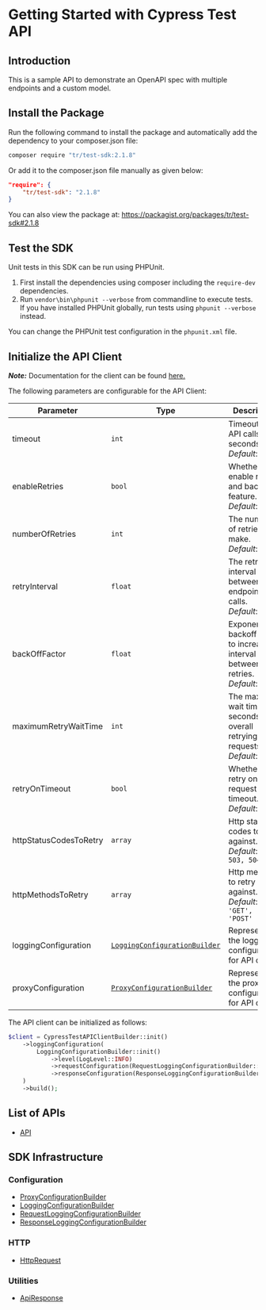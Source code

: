 
# Getting Started with Cypress Test API

## Introduction

This is a sample API to demonstrate an OpenAPI spec with multiple endpoints and a custom model.

## Install the Package

Run the following command to install the package and automatically add the dependency to your composer.json file:

```bash
composer require "tr/test-sdk:2.1.8"
```

Or add it to the composer.json file manually as given below:

```json
"require": {
    "tr/test-sdk": "2.1.8"
}
```

You can also view the package at:
https://packagist.org/packages/tr/test-sdk#2.1.8

## Test the SDK

Unit tests in this SDK can be run using PHPUnit.

1. First install the dependencies using composer including the `require-dev` dependencies.
2. Run `vendor\bin\phpunit --verbose` from commandline to execute tests. If you have installed PHPUnit globally, run tests using `phpunit --verbose` instead.

You can change the PHPUnit test configuration in the `phpunit.xml` file.

## Initialize the API Client

**_Note:_** Documentation for the client can be found [here.](https://www.github.com/tahaali2000/test-php-sdk/tree/2.1.8/doc/client.md)

The following parameters are configurable for the API Client:

| Parameter | Type | Description |
|  --- | --- | --- |
| timeout | `int` | Timeout for API calls in seconds.<br>*Default*: `0` |
| enableRetries | `bool` | Whether to enable retries and backoff feature.<br>*Default*: `false` |
| numberOfRetries | `int` | The number of retries to make.<br>*Default*: `0` |
| retryInterval | `float` | The retry time interval between the endpoint calls.<br>*Default*: `1` |
| backOffFactor | `float` | Exponential backoff factor to increase interval between retries.<br>*Default*: `2` |
| maximumRetryWaitTime | `int` | The maximum wait time in seconds for overall retrying requests.<br>*Default*: `0` |
| retryOnTimeout | `bool` | Whether to retry on request timeout.<br>*Default*: `true` |
| httpStatusCodesToRetry | `array` | Http status codes to retry against.<br>*Default*: `413, 503, 504` |
| httpMethodsToRetry | `array` | Http methods to retry against.<br>*Default*: `'GET', 'PUT', 'POST'` |
| loggingConfiguration | [`LoggingConfigurationBuilder`](https://www.github.com/tahaali2000/test-php-sdk/tree/2.1.8/doc/logging-configuration-builder.md) | Represents the logging configurations for API calls |
| proxyConfiguration | [`ProxyConfigurationBuilder`](https://www.github.com/tahaali2000/test-php-sdk/tree/2.1.8/doc/proxy-configuration-builder.md) | Represents the proxy configurations for API calls |

The API client can be initialized as follows:

```php
$client = CypressTestAPIClientBuilder::init()
    ->loggingConfiguration(
        LoggingConfigurationBuilder::init()
            ->level(LogLevel::INFO)
            ->requestConfiguration(RequestLoggingConfigurationBuilder::init()->body(true))
            ->responseConfiguration(ResponseLoggingConfigurationBuilder::init()->headers(true))
    )
    ->build();
```

## List of APIs

* [API](https://www.github.com/tahaali2000/test-php-sdk/tree/2.1.8/doc/controllers/api.md)

## SDK Infrastructure

### Configuration

* [ProxyConfigurationBuilder](https://www.github.com/tahaali2000/test-php-sdk/tree/2.1.8/doc/proxy-configuration-builder.md)
* [LoggingConfigurationBuilder](https://www.github.com/tahaali2000/test-php-sdk/tree/2.1.8/doc/logging-configuration-builder.md)
* [RequestLoggingConfigurationBuilder](https://www.github.com/tahaali2000/test-php-sdk/tree/2.1.8/doc/request-logging-configuration-builder.md)
* [ResponseLoggingConfigurationBuilder](https://www.github.com/tahaali2000/test-php-sdk/tree/2.1.8/doc/response-logging-configuration-builder.md)

### HTTP

* [HttpRequest](https://www.github.com/tahaali2000/test-php-sdk/tree/2.1.8/doc/http-request.md)

### Utilities

* [ApiResponse](https://www.github.com/tahaali2000/test-php-sdk/tree/2.1.8/doc/api-response.md)

